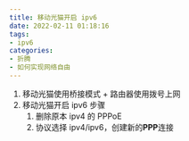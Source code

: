 ```yaml
---
title: 移动光猫开启 ipv6
date: 2022-02-11 01:18:16
tags:
- ipv6
categories:
- 折腾
- 如何实现网络自由
---
```


1.  移动光猫使用桥接模式 + 路由器使用拨号上网
2.  移动光猫开启 ipv6 步骤
    1.  删除原本 ipv4 的 PPPoE
    2.  协议选择 ipv4/ipv6，创建新的**PPP**连接